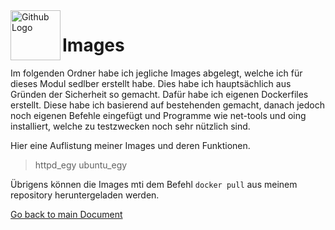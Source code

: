 <img align="left" width="80" height="80" src="./img/../../img/git-logo.png" alt="Github Logo">

# Images
Im folgenden Ordner habe ich jegliche Images abgelegt, welche ich für dieses Modul sedlber erstellt habe. Dies habe ich hauptsächlich aus Gründen der Sicherheit so gemacht. Dafür habe ich eigenen Dockerfiles erstellt. Diese habe ich basierend auf bestehenden gemacht, danach jedoch noch eigenen Befehle eingefügt und Programme wie net-tools und oing installiert, welche zu testzwecken noch sehr nützlich sind.

Hier eine Auflistung meiner Images und deren Funktionen.
> httpd_egy
> ubuntu_egy


Übrigens können die Images mti dem Befehl `docker pull` aus meinem repository heruntergeladen werden.


[Go back to main Document](https://github.com/Daddey69/Modul_300/blob/master/README.md)
